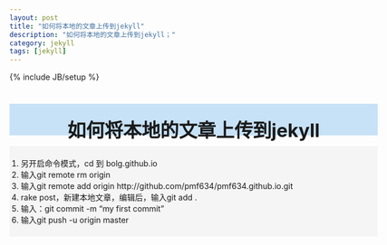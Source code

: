 ```yaml
---
layout: post
title: "如何将本地的文章上传到jekyll"
description: "如何将本地的文章上传到jekyll；"
category: jekyll
tags: [jekyll]
---
```

{% include JB/setup %}
# <div style="background-color:#C7E2F7; width:650px; height:55px; border:1px; text-align:center; padding-top:1px"><h3 style="margin-top:20px; border:0px">如何将本地的文章上传到jekyll</h3></div>

   <div style="background-color:#f5f5f5; width:650px; height:auto; border:1px">
   <ol style="padding:20px 20px">
   <li>另开启命令模式，cd 到 bolg.github.io</li>
   <li>输入git remote rm origin 
   <li>输入git remote add origin http://github.com/pmf634/pmf634.github.io.git</li>
   <li>rake post，新建本地文章，编辑后，输入git add .</li>
   <li>输入：git commit -m “my first commit”</li>
   <li>输入git push -u origin master</li>
   </ol>
   </div>


